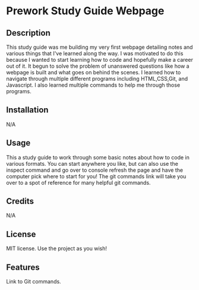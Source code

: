 # Prework Study Guide Webpage

## Description
This study guide was me building my very first webpage detailing notes and various things that I've learned along the way. I was motivated to do this because I wanted to start learning how to code and hopefully make a career out of it. It begun to solve the problem of unanswered questions like how a webpage is built and what goes on behind the scenes. I learned how to navigate through multiple different programs including HTML,CSS,Git, and Javascript. I also learned multiple commands to help me through those programs.

## Installation
N/A

## Usage
This a study guide to work through some basic notes about how to code in various formats. You can start anywhere you like, but can also use the inspect command and go over to console refresh the page and have the computer pick where to start for you! The git commands link will take you over to a spot of reference for many helpful git commands.

## Credits

N/A

## License

MIT license. Use the project as you wish!

## Features

Link to Git commands.